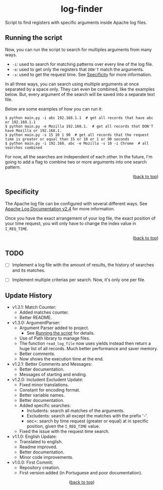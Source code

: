 <div id='top'></div>

<div align='center'>

# log-finder

</div>


Script to find registers with specific arguments inside Apache log files.


<div id='running'></div>

## Running the script
Now, you can run the script to search for multiples arguments from many ways.

* `-i`: used to search for matching patterns over every line of the log file.
* `-e`: used to get only the registers that `DON'T` match the arguments.
* `-s`: used to get the request time. See <a href="#specif">Specificity</a> for more information.

In all three ways, you can search using multiple arguments at once separated by a space only. They can even be combined, like the examples below.
But, every argument of the search will be saved into a separate text file.

Below are some examples of how you can run it:
```
$ python main.py -i abc 192.168.1.1  # get all records that have abc or 192.168.1.1
$ python main.py -e Mozilla 192.168.1.  # get all records that DON'T have Mozilla or 192.168.1.
$ python main.py -s 15 10 1 90  # get all records that the request time is greater or equal than 15 or 10 or 1 or 90 seconds
$ python main.py -i 192.168. abc -e Mozilla -s 10 -i Chrome  # all searches combined
```
For now, all the searches are independent of each other.
In the future, I'm going to add a flag to combine two or more arguments into one search pattern.

<p align='right'>(<a href='#top'>back to top</a>)</p>


<div id='specif'></div>

## Specificity
The Apache log file can be configured with several different ways. See <a href="https://httpd.apache.org/docs/2.4/logs.html" target="_blank">Apache Log Documentation v2.4</a> for more information.

Once you have the exact arrangement of your log file, the exact position of your time request, you will only have to change the index value in `I_REQ_TIME`.

<p align='right'>(<a href='#top'>back to top</a>)</p>


<div id='todo'></div>

## TODO
* [ ] Implement a log file with the amount of results, the history of searches and its matches.
* [ ] Implement multiple criterias per search. Now, it's only one per file.


<div id='history'></div>

## Update History
* v1.3.1: Match Counter:
    * Added matches counter.
    * Better README.
* v1.3.0: ArgumentParser:
    * Argument Parser added to project.
        * See <a href="#running">Running the script</a> for details.
    * Use of Path library to manage files.
    * The function `read_log_file` now uses yields instead then return a huge list of all records. Much better performance and saver memory.
    * Better comments.
    * Now shows the execution time at the end.
* v1.2.1: Better Comments and Messages:
    * Better documentation.
    * Messages of starting and ending.
* v1.2.0: Includent Excludent Update:
    * Fixed minor translations.
    * Constant for encoding format.
    * Better variable names.
    * Better documentation.
    * Added specific searches:
        * Includents: search all matches of the arguments.
        * Excludents: search all except the matches with the prefix '-'.
        * sec=: search by time request (greater or equal) at in specific position, given the `I_REQ_TIME` value.
    * Fixed the issue with the request time search.
* v1.1.0: English Update:
    * Translated to english.
    * Readme improved.
    * Better documentation.
    * Minor code improvements.
* v1.0.0: First Commit:
    * Repository creation.
    * First version added (in Portuguese and poor documentation).

<p align='center'>(<a href='#top'>back to top</a>)</p>

